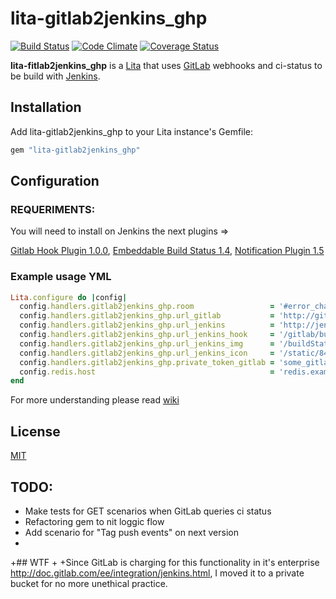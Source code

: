 # lita-gitlab2jenkins_ghp

[![Build Status](https://travis-ci.org/jcalonsoh/lita-gitlab2jenkins_ghp.svg)](https://travis-ci.org/jcalonsoh/lita-gitlab2jenkins_ghp)
[![Code Climate](https://codeclimate.com/github/jcalonsoh/lita-gitlab2jenkins_ghp.png)](https://codeclimate.com/github/jcalonsoh/lita-gitlab2jenkins_ghp)
[![Coverage Status](https://coveralls.io/repos/jcalonsoh/lita-gitlab2jenkins_ghp/badge.png)](https://coveralls.io/r/jcalonsoh/lita-gitlab2jenkins_ghp)

**lita-fitlab2jenkins_ghp** is a [Lita](https://github.com/jimmycuadra/lita) that uses [GitLab](https://www.gitlab.com/gitlab-ce/)
webhooks and ci-status to be build with [Jenkins](http://jenkins-ci.org/).


## Installation

Add lita-gitlab2jenkins_ghp to your Lita instance's Gemfile:

``` ruby
gem "lita-gitlab2jenkins_ghp"
```

## Configuration

### REQUERIMENTS:

You will need to install on Jenkins the next plugins =>

[Gitlab Hook Plugin 1.0.0](https://wiki.jenkins-ci.org/display/JENKINS/Gitlab+Hook+Plugin),
[Embeddable Build Status 1.4](https://wiki.jenkins-ci.org/display/JENKINS/Embeddable+Build+Status+Plugin),
[Notification Plugin 1.5](https://wiki.jenkins-ci.org/display/JENKINS/Notification+Plugin)

### Example usage YML

``` ruby
Lita.configure do |config|
  config.handlers.gitlab2jenkins_ghp.room                 = '#error_channel'
  config.handlers.gitlab2jenkins_ghp.url_gitlab           = 'http://gitlab.example.com'
  config.handlers.gitlab2jenkins_ghp.url_jenkins          = 'http://jenkins.example.com'
  config.handlers.gitlab2jenkins_ghp.url_jenkins_hook     = '/gitlab/build_now'
  config.handlers.gitlab2jenkins_ghp.url_jenkins_img      = '/buildStatus/icon?job='
  config.handlers.gitlab2jenkins_ghp.url_jenkins_icon     = '/static/843013a3/images/jenkins.png'
  config.handlers.gitlab2jenkins_ghp.private_token_gitlab = 'some_gitlab_token_from_admin_user'
  config.redis.host                                       = 'redis.example.com'
end
```

For more understanding please read [wiki](https://github.com/jcalonsoh/lita-gitlab2jenkins_ghp/wiki)

## License

[MIT](http://opensource.org/licenses/MIT)

## TODO:

* Make tests for GET scenarios when GitLab queries ci status
* Refactoring gem to nit loggic flow
* Add scenario for "Tag push events" on next version
* 

+## WTF
+
+Since GitLab is charging for this functionality in it's enterprise http://doc.gitlab.com/ee/integration/jenkins.html, I moved it to a private bucket for no more unethical practice.
